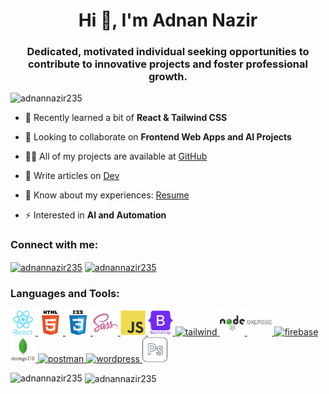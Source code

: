 <h1 align="center">Hi 👋, I'm Adnan Nazir</h1>
<h3 align="center">Dedicated, motivated individual seeking opportunities to contribute to innovative projects and foster professional growth.</h3>

<p align="left"> <img src="https://komarev.com/ghpvc/?username=adnannazir235&label=Profile%20views&color=0e75b6&style=flat" alt="adnannazir235" /> </p>

- 🌱 Recently learned a bit of **React & Tailwind CSS**

- 👯 Looking to collaborate on **Frontend Web Apps and AI Projects**

- 👨‍💻 All of my projects are available at [GitHub](https://github.com/adnannazir235?tab=repositories)

- 📝 Write articles on [Dev](https://dev.to/adnannazir235)

- 📄 Know about my experiences: [Resume](https://bit.ly/adnan-nazir-cv)

- ⚡ Interested in **AI and Automation**

<h3 align="left">Connect with me:</h3>
<p align="left">
<a href="https://linkedin.com/in/adnannazir235" target="blank"><img align="center" src="https://raw.githubusercontent.com/rahuldkjain/github-profile-readme-generator/master/src/images/icons/Social/linked-in-alt.svg" alt="adnannazir235" height="30" width="40" /></a>
<a href="https://dev.to/adnannazir235" target="blank"><img align="center" src="https://raw.githubusercontent.com/rahuldkjain/github-profile-readme-generator/master/src/images/icons/Social/devto.svg" alt="adnannazir235" height="30" width="40" /></a>
</p>

<h3 align="left">Languages and Tools:</h3>
<p align="left">
  <a href="https://react.dev/" target="_blank" rel="noreferrer">
    <img src="https://raw.githubusercontent.com/devicons/devicon/master/icons/react/react-original-wordmark.svg" alt="html5" width="40" height="40"/>
  </a>

<a href="https://www.w3.org/html/" target="_blank" rel="noreferrer">
    <img src="https://raw.githubusercontent.com/devicons/devicon/master/icons/html5/html5-original-wordmark.svg" alt="html5" width="40" height="40"/>
  </a>

  <a href="https://www.w3schools.com/css/" target="_blank" rel="noreferrer">
    <img src="https://raw.githubusercontent.com/devicons/devicon/master/icons/css3/css3-original-wordmark.svg" alt="css3" width="40" height="40"/> 
  </a>

  <a href="https://sass-lang.com" target="_blank" rel="noreferrer">
    <img src="https://raw.githubusercontent.com/devicons/devicon/master/icons/sass/sass-original.svg" alt="sass" width="40" height="40"/> 
  </a>

  <a href="https://developer.mozilla.org/en-US/docs/Web/JavaScript" target="_blank" rel="noreferrer">
    <img src="https://raw.githubusercontent.com/devicons/devicon/master/icons/javascript/javascript-original.svg" alt="javascript" width="40" height="40"/> 
  </a>

  <a href="https://getbootstrap.com" target="_blank" rel="noreferrer">
    <img src="https://raw.githubusercontent.com/devicons/devicon/master/icons/bootstrap/bootstrap-plain-wordmark.svg" alt="bootstrap" width="40" height="40"/> 
  </a>

  <a href="https://tailwindcss.com/" target="_blank" rel="noreferrer">
    <img src="https://www.vectorlogo.zone/logos/tailwindcss/tailwindcss-icon.svg" alt="tailwind" width="40" height="40"/> 
  </a>

  <a href="https://nodejs.org" target="_blank" rel="noreferrer">
    <img src="https://raw.githubusercontent.com/devicons/devicon/master/icons/nodejs/nodejs-original-wordmark.svg" alt="nodejs" width="40" height="40"/> 
  </a>

  <a href="https://expressjs.com" target="_blank" rel="noreferrer">
    <img src="https://raw.githubusercontent.com/devicons/devicon/master/icons/express/express-original-wordmark.svg" alt="express" width="40" height="40"/> 
  </a>

  <a href="https://firebase.google.com/" target="_blank" rel="noreferrer">
    <img src="https://www.vectorlogo.zone/logos/firebase/firebase-icon.svg" alt="firebase" width="40" height="40"/> 
  </a>

  <a href="https://www.mongodb.com/" target="_blank" rel="noreferrer">
    <img src="https://raw.githubusercontent.com/devicons/devicon/master/icons/mongodb/mongodb-original-wordmark.svg" alt="mongodb" width="40" height="40"/> 
  </a>

  <a href="https://postman.com" target="_blank" rel="noreferrer">
    <img src="https://www.vectorlogo.zone/logos/getpostman/getpostman-icon.svg" alt="postman" width="40" height="40"/> 
  </a>

  <a href="https://wordpress.org/" target="_blank" rel="noreferrer">
    <img src="https://raw.githubusercontent.com/rahuldkjain/github-profile-readme-generator/master/src/images/icons/Social/wordpress.svg" alt="wordpress" width="40" height="40"/> 
  </a>

  <a href="https://www.photoshop.com/en" target="_blank" rel="noreferrer">
    <img src="https://raw.githubusercontent.com/devicons/devicon/master/icons/photoshop/photoshop-line.svg" alt="photoshop" width="40" height="40"/> 
  </a>
</p>

<p><img align="left" src="https://github-readme-stats.vercel.app/api/top-langs?username=adnannazir235&show_icons=true&locale=en&layout=compact" alt="adnannazir235" /></p>

<p>&nbsp;<img align="center" src="https://github-readme-stats.vercel.app/api?username=adnannazir235&show_icons=true&locale=en" alt="adnannazir235" /></p>
